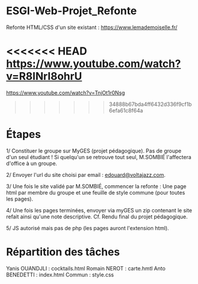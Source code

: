 # ESGI-Web-Projet_Refonte

Refonte HTML/CSS d'un site existant : https://www.lemademoiselle.fr/

<<<<<<< HEAD
https://www.youtube.com/watch?v=R8INrI8ohrU
=======
https://www.youtube.com/watch?v=TnjOt1r0Nsg
>>>>>>> 34888b67bda4ff6432d336f9cf1b6efa61c8f64a

# Étapes

1/  Constituer le groupe sur MyGES (projet pédagogique). 
    Pas de groupe d'un seul étudiant ! Si quelqu'un se retrouve tout seul, M.SOMBIÉ l'affectera d'office à un groupe.

2/  Envoyer l'url du site choisi par email : edouard@voltajazz.com.

3/  Une fois le site validé par M.SOMBIÉ, commencer la refonte : 
    Une page html par membre du groupe et une feuille de style commune (pour toutes les pages).

4/  Une fois les pages terminées, envoyer via myGES un zip contenant le site refait ainsi qu'une note descriptive.
    Cf. Rendu final du projet pédagogique.

5/  JS autorisé mais pas de php (les pages auront l'extension html).


# Répartition des tâches

Yanis OUANDJLI : cocktails.html
Romain NEROT   : carte.hmtl
Anto BENEDETTI : index.html
Commun         : style.css
